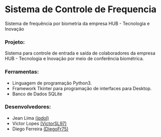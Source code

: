 # Sistema de Controle de Frequencia
Sistema de frequência por biometria da empresa HUB - Tecnologia e Inovação

### Projeto:

Sistema para controle de entrada e saída de colaboradores da empresa HUB - Tecnologia e Inovação por meio de conferência biométrica.

### Ferramentas:

  - Linguagem de programação Python3.  
  - Framework Tkinter para programação de interfaces para Desktop.
  - Banco de Dados SQLite

### Desenvolvedores:
  
  - Jean Lima [(jpdol)](https://github.com/jpdol)
  - Victor Lopes [(VictorSL97)](https://github.com/VictorSL97)
  - Diego Ferreira [(DiegoFr75)](https://github.com/DiegoFr75)

